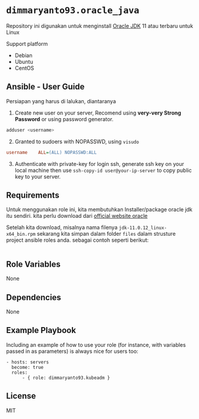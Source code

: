 `dimmaryanto93.oracle_java`
=========

Repository ini digunakan untuk menginstall [Oracle JDK](https://www.oracle.com/java/technologies/java-se-glance.html) 11 atau terbaru untuk Linux

Support platform

- Debian
- Ubuntu
- CentOS


Ansible - User Guide
------------

Persiapan yang harus di lalukan, diantaranya

1. Create new user on your server, Recomend using **very-very Strong Password** or using password generator. 
  ```bash
  adduser <username>
  ```

2. Granted to sudoers with NOPASSWD, using `visudo`
  ```ini
  username    ALL=(ALL) NOPASSWD:ALL
  ```

3. Authenticate with private-key for login ssh, generate ssh key on your local machine then use `ssh-copy-id user@your-ip-server` to copy public key to your server.


Requirements
------------

Untuk menggunakan role ini, kita membutuhkan Installer/package oracle jdk itu sendiri. kita perlu download dari [official website oracle](https://www.oracle.com/java/technologies/downloads/)

Setelah kita download, misalnya nama filenya `jdk-11.0.12_linux-x64_bin.rpm` sekarang kita simpan dalam folder `files` dalam strusture project ansible roles anda. sebagai contoh seperti berikut:

```bash

```

Role Variables
--------------

None

Dependencies
------------

None

Example Playbook
----------------

Including an example of how to use your role (for instance, with variables passed in as parameters) is always nice for users too:

```ansible
- hosts: servers
  become: true
  roles:
      - { role: dimmaryanto93.kubeadm }
```

License
-------

MIT

